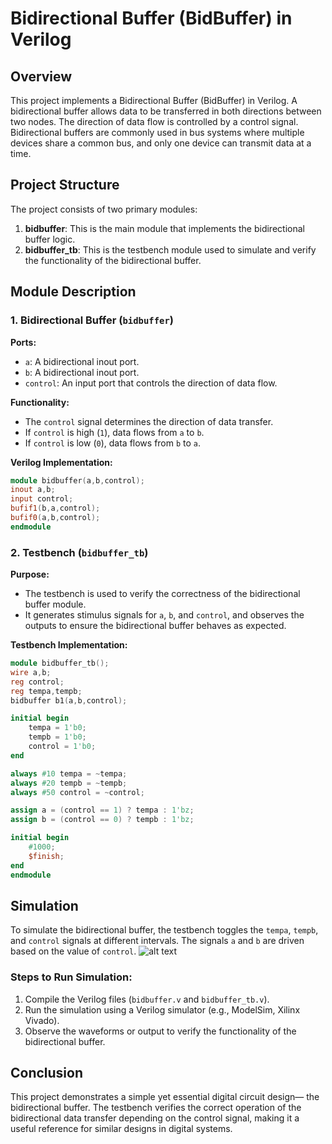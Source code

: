 
# Bidirectional Buffer (BidBuffer) in Verilog

## Overview

This project implements a Bidirectional Buffer (BidBuffer) in Verilog. A bidirectional buffer allows data to be transferred in both directions between two nodes. The direction of data flow is controlled by a control signal. Bidirectional buffers are commonly used in bus systems where multiple devices share a common bus, and only one device can transmit data at a time.

## Project Structure

The project consists of two primary modules:

1. **bidbuffer**: This is the main module that implements the bidirectional buffer logic.
2. **bidbuffer_tb**: This is the testbench module used to simulate and verify the functionality of the bidirectional buffer.

## Module Description

### 1. Bidirectional Buffer (`bidbuffer`)

**Ports:**
- `a`: A bidirectional inout port.
- `b`: A bidirectional inout port.
- `control`: An input port that controls the direction of data flow.

**Functionality:**
- The `control` signal determines the direction of data transfer.
- If `control` is high (`1`), data flows from `a` to `b`.
- If `control` is low (`0`), data flows from `b` to `a`.

**Verilog Implementation:**
```verilog
module bidbuffer(a,b,control);
inout a,b;
input control;
bufif1(b,a,control);
bufif0(a,b,control);
endmodule
```

### 2. Testbench (`bidbuffer_tb`)

**Purpose:**
- The testbench is used to verify the correctness of the bidirectional buffer module.
- It generates stimulus signals for `a`, `b`, and `control`, and observes the outputs to ensure the bidirectional buffer behaves as expected.

**Testbench Implementation:**
```verilog
module bidbuffer_tb();
wire a,b;
reg control;
reg tempa,tempb;
bidbuffer b1(a,b,control);

initial begin 
    tempa = 1'b0;
    tempb = 1'b0;
    control = 1'b0;
end 

always #10 tempa = ~tempa;
always #20 tempb = ~tempb;
always #50 control = ~control;

assign a = (control == 1) ? tempa : 1'bz;
assign b = (control == 0) ? tempb : 1'bz;

initial begin 
    #1000;
    $finish;
end 
endmodule
```

## Simulation

To simulate the bidirectional buffer, the testbench toggles the `tempa`, `tempb`, and `control` signals at different intervals. The signals `a` and `b` are driven based on the value of `control`. 
![alt text](<Screenshot 2024-08-15 234219.png>)

### Steps to Run Simulation:

1. Compile the Verilog files (`bidbuffer.v` and `bidbuffer_tb.v`).
2. Run the simulation using a Verilog simulator (e.g., ModelSim, Xilinx Vivado).
3. Observe the waveforms or output to verify the functionality of the bidirectional buffer.

## Conclusion

This project demonstrates a simple yet essential digital circuit design— the bidirectional buffer. The testbench verifies the correct operation of the bidirectional data transfer depending on the control signal, making it a useful reference for similar designs in digital systems.

